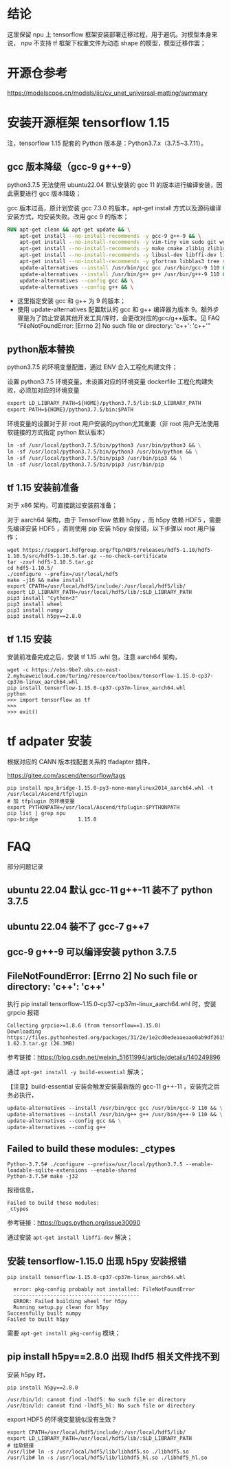 # 结论
这里保留 npu 上 tensorflow 框架安装部署迁移过程，用于避坑。对模型本身来说， npu 不支持 tf 框架下权重文件为动态 shape 的模型，模型迁移作罢；

# 开源仓参考
https://modelscope.cn/models/iic/cv_unet_universal-matting/summary

# 安装开源框架 tensorflow 1.15
注，tensorflow 1.15 配套的 Python 版本是：Python3.7.x（3.7.5~3.7.11）。

## gcc 版本降级（gcc-9 g++-9）
python3.7.5 无法使用 ubuntu22.04 默认安装的 gcc 11 的版本进行编译安装，因此需要进行 gcc 版本降级；

gcc 版本过高，原计划安装 gcc 7.3.0 的版本，apt-get install 方式以及源码编译安装方式，均安装失败。改用 gcc 9 的版本；
```dockerfile
RUN apt-get clean && apt-get update && \
    apt-get install --no-install-recommends -y gcc-9 g++-9 && \
    apt-get install --no-install-recommends -y vim-tiny vim sudo git wget zip unzip tar curl gzip && \
    apt-get install --no-install-recommends -y make cmake zlib1g zlib1g-dev openssl libsqlite3-dev lsb-release openssh-server && \
    apt-get install --no-install-recommends -y libssl-dev libffi-dev libbz2-dev liblzma-dev libxslt1-dev pciutils libblas-dev && \
    apt-get install --no-install-recommends -y gfortran libblas3 tree sox iputils-ping ffmpeg xz-utils locales && \
    update-alternatives --install /usr/bin/gcc gcc /usr/bin/gcc-9 110 && \
    update-alternatives --install /usr/bin/g++ g++ /usr/bin/g++-9 110 && \
    update-alternatives --config gcc && \
    update-alternatives --config g++ && \
```
- 这里指定安装 gcc 和 g++ 为 9 的版本；
- 使用 update-alternatives 配置默认的 gcc 和 g++ 编译器为版本 9。额外步骤是为了防止安装其他开发工具/库时，会更改对应的gcc/g++版本。见 FAQ “FileNotFoundError: [Errno 2] No such file or directory: 'c++': 'c++'”

## python版本替换
python3.7.5 的环境变量配置，通过 ENV 合入工程化构建文件；

设置 python3.7.5 环境变量。未设置对应的环境变量 dockerfile 工程化构建失败，必须加对应的环境变量
```dockerfile
export LD_LIBRARY_PATH=${HOME}/python3.7.5/lib:$LD_LIBRARY_PATH
export PATH=${HOME}/python3.7.5/bin:$PATH
```
环境变量的设置对于非 root 用户安装的python尤其重要（非 root 用户无法使用软链接的方式指定 python 默认版本）
```dockerfile
ln -sf /usr/local/python3.7.5/bin/python3 /usr/bin/python3 && \
ln -sf /usr/local/python3.7.5/bin/python3 /usr/bin/python && \
ln -sf /usr/local/python3.7.5/bin/pip3 /usr/bin/pip3 && \
ln -sf /usr/local/python3.7.5/bin/pip3 /usr/bin/pip
```

## tf 1.15 安装前准备
对于 x86 架构，可直接跳过安装前准备；

对于 aarch64 架构，由于 TensorFlow 依赖 h5py ，而 h5py 依赖 HDF5 ，需要先编译安装 HDF5 ，否则使用 pip 安装 h5py 会报错，以下步骤以 root 用户操作；
```shell
wget https://support.hdfgroup.org/ftp/HDF5/releases/hdf5-1.10/hdf5-1.10.5/src/hdf5-1.10.5.tar.gz --no-check-certificate
tar -zxvf hdf5-1.10.5.tar.gz
cd hdf5-1.10.5/
./configure --prefix=/usr/local/hdf5
make -j16 && make install
export CPATH=/usr/local/hdf5/include/:/usr/local/hdf5/lib/
export LD_LIBRARY_PATH=/usr/local/hdf5/lib/:$LD_LIBRARY_PATH
pip3 install "Cython<3"
pip3 install wheel
pip3 install numpy
pip3 install h5py==2.8.0
```

## tf 1.15 安装
安装前准备完成之后，安装 tf 1.15 .whl 包，注意 aarch64 架构，
```shell
wget -c https://obs-9be7.obs.cn-east-2.myhuaweicloud.com/turing/resource/toolbox/tensorflow-1.15.0-cp37-cp37m-linux_aarch64.whl
pip install tensorflow-1.15.0-cp37-cp37m-linux_aarch64.whl
python
>>> import tensorflow as tf
>>>
>>> exit()
```

# tf adpater 安装
根据对应的 CANN 版本找配套关系的 tfadapter 插件，

https://gitee.com/ascend/tensorflow/tags
```shell
pip install npu_bridge-1.15.0-py3-none-manylinux2014_aarch64.whl -t /usr/local/Ascend/tfplugin
# 加 tfplugin 的环境变量
export PYTHONPATH=/usr/local/Ascend/tfplugin:$PYTHONPATH
pip list | grep npu
npu-bridge             1.15.0
```

# FAQ
部分问题记录
## ubuntu 22.04 默认 gcc-11 g++-11 装不了 python 3.7.5
## ubuntu 22.04 装不了 gcc-7 g++7
## gcc-9 g++-9 可以编译安装 python 3.7.5
## FileNotFoundError: [Errno 2] No such file or directory: 'c++': 'c++'
执行 pip install tensorflow-1.15.0-cp37-cp37m-linux_aarch64.whl 时，安装 grpcio 报错
```shell
Collecting grpcio>=1.8.6 (from tensorflow==1.15.0)
Downloading https://files.pythonhosted.org/packages/31/2e/1e2cd0edeaaeaae0ab9df2615492725d0f2f689d3f9aa3b088356af7a584/grpcio-1.62.3.tar.gz (26.3MB)
```
参考链接：https://blog.csdn.net/weixin_51611994/article/details/140249896

通过 `apt-get install -y build-essential` 解决；

【注意】build-essential 安装会触发安装最新版的 gcc-11 g++-11 ，安装完之后务必执行，
```dockerfile
update-alternatives --install /usr/bin/gcc gcc /usr/bin/gcc-9 110 && \
update-alternatives --install /usr/bin/g++ g++ /usr/bin/g++-9 110 && \
update-alternatives --config gcc && \
update-alternatives --config g++
```

## Failed to build these modules: _ctypes
```shell
Python-3.7.5# ./configure --prefix=/usr/local/python3.7.5 --enable-loadable-sqlite-extensions --enable-shared
Python-3.7.5# make -j32
```
报错信息，
```shell
Failed to build these modules:
_ctypes
```
参考链接：https://bugs.python.org/issue30090

通过安装 `apt-get install libffi-dev` 解决；

## 安装 tensorflow-1.15.0 出现 h5py 安装报错
```shell
pip install tensorflow-1.15.0-cp37-cp37m-linux_aarch64.whl

  error: pkg-config probably not installed: FileNotFoundError
  -----------------------------------------
  ERROR: Failed building wheel for h5py
  Running setup.py clean for h5py
Successfully built numpy
Failed to built h5py
```
需要 `apt-get install pkg-config` 模块；

## pip install h5py==2.8.0 出现 lhdf5 相关文件找不到
安装 h5py 时，
```shell
pip install h5py==2.8.0

/usr/bin/ld: cannot find -lhdf5: No such file or directory
/usr/bin/ld: cannot find -lhdf5_hl: No such file or directory
```
export HDF5 的环境变量貌似没有生效？
```shell
export CPATH=/usr/local/hdf5/include/:/usr/local/hdf5/lib/
export LD_LIBRARY_PATH=/usr/local/hdf5/lib/:$LD_LIBRARY_PATH
# 挂软链接
/usr/lib# ln -s /usr/local/hdf5/lib/libhdf5.so ./libhdf5.so
/usr/lib# ln -s /usr/local/hdf5/lib/libhdf5_hl.so ./libhdf5_hl.so
```
